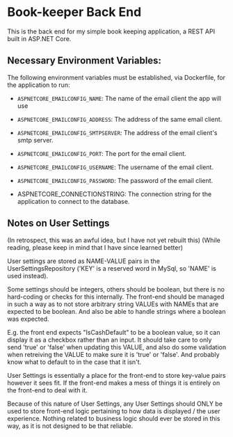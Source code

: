 # Book-keeper Back End

This is the back end for my simple book keeping application, a REST API built in ASP.NET Core.

## Necessary Environment Variables:

The following environment variables must be established, via Dockerfile, for the application to run:

- `ASPNETCORE_EMAILCONFIG_NAME`: The name of the email client the app will use
- `ASPNETCORE_EMAILCONFIG_ADDRESS`: The address of the same email client.
- `ASPNETCORE_EMAILCONFIG_SMTPSERVER`: The address of the email client's smtp server.
- `ASPNETCORE_EMAILCONFIG_PORT`: The port for the email client.
- `ASPNETCORE_EMAILCONFIG_USERNAME`: The username of the email client.
- `ASPNETCORE_EMAILCONFIG_PASSWORD`: The password of the email client.

- ASPNETCORE_CONNECTIONSTRING: The connection string for the application to connect to the database.

## Notes on User Settings

(In retrospect, this was an awful idea, but I have not yet rebuilt this)
(While reading, please keep in mind that I have since learned better)

User settings are stored as NAME-VALUE pairs in the UserSettingsRepository ('KEY' is a reserved word in MySql, so 'NAME' is used instead).

Some settings should be integers, others should be boolean, but there is no hard-coding or checks for this internally. The front-end should be managed 
in such a way as to not store arbitrary string VALUEs with NAMEs that are expected to be boolean. And also be able to handle strings where a boolean was expected.

E.g. the front end expects "IsCashDefault" to be a boolean value, so it can display it as a checkbox rather than an input. It should take care to only send 'true' or 'false' when updating this VALUE, and also do some validation when retreiving the VALUE to make sure it is 'true' or 'false'. And probably know what to default to in the case that it isn't.

User Settings is essentially a place for the front-end to store key-value pairs however it sees fit. If the front-end makes a mess of things it is entirely on the front-end to deal with it.

Because of this nature of User Settings, any User Settings should ONLY be used to store front-end logic pertaining to how data is displayed / the user experience. Nothing related to business logic should ever be stored in this way, as it is not designed to be that reliable.